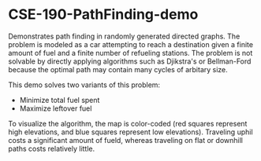 # CSE-190-PathFinding-demo
Demonstrates path finding in randomly generated directed graphs. The problem is modeled as a car attempting to reach a destination given a finite amount of fuel and a finite number of refueling stations. The problem is not solvable by directly applying algorithms such as Djikstra's or Bellman-Ford because the optimal path may contain many cycles of arbitary size.  

This demo solves two variants of this problem:   
- Minimize total fuel spent  
- Maximize leftover fuel  



To visualize the algorithm, the map is color-coded (red squares represent high elevations, and blue squares represent low elevations). Traveling uphil costs a significant amount of fueld, whereas traveling on flat or downhill paths costs relatively little. 


